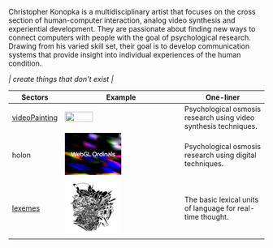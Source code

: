 Christopher Konopka is a multidisciplinary artist that focuses on the cross section of human-computer interaction, analog video synthesis and experiential development. They are passionate about finding new ways to connect computers with people with the goal of psychological research. Drawing from his varied skill set, their goal is to develop communication systems that provide insight into individual experiences of the human condition.

_| create things that don't exist |_


| Sectors      | Example  | One-liner          | 
| ------------ | -------- | ------- | 
| [videoPainting](https://cskonopka.gitbook.io/cathodics) |  <img height="25%" width="50%" src="https://github.com/cskonopka/syncretism-network/blob/main/assets/vp-itsAllJustLight.gif"/>  |   Psychological osmosis research using video synthesis techniques.            | 
| holon            |  <img height="25%" width="50%" src="https://github.com/cskonopka/WebGL-Ordinals/blob/main/webglo.png?raw=true"/>  |   Psychological osmosis research using digital techniques.            |
| [lexemes](https://cskonopka.github.io/lexemes/)  |  <img height="25%" width="50%" src="https://github.com/cskonopka/syncretism-network/blob/main/assets/hl-lexemes-01.png"/>  | The basic lexical units of language for real-time thought.   | 


